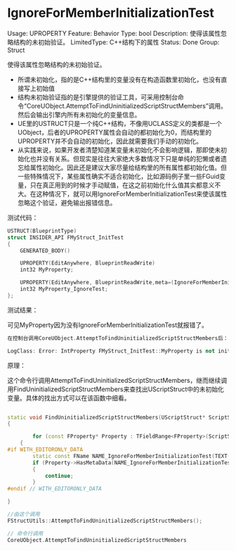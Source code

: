 # IgnoreForMemberInitializationTest

Usage: UPROPERTY
Feature: Behavior
Type: bool
Description: 使得该属性忽略结构的未初始验证。
LimitedType: C++结构下的属性
Status: Done
Group: Struct

使得该属性忽略结构的未初始验证。

- 所谓未初始化，指的是C++结构里的变量没有在构造函数里初始化，也没有直接写上初始值
- 结构未初始验证指的是引擎提供的验证工具，可采用控制台命令“CoreUObject.AttemptToFindUninitializedScriptStructMembers”调用。然后会输出引擎内所有未初始化的变量信息。
- UE里的USTRUCT只是一个纯C++结构，不像用UCLASS定义的类都是一个UObject，后者的UPROPERTY属性会自动的都初始化为0，而结构里的UPROPERTY并不会自动的初始化，因此就需要我们手动的初始化。
- 从实践来说，如果开发者清楚知道某变量未初始化不会影响逻辑，那即使未初始化也并没有关系。但现实是往往大家绝大多数情况下只是单纯的犯懒或者遗忘给属性初始化。因此还是建议大家尽量给结构里的所有属性都初始化值。但一些特殊情况下，某些属性确实不适合初始化，比如源码例子里一些FGuid变量，只在真正用到的时候才手动赋值，在这之前初始化什么值其实都意义不大。在这种情况下，就可以用IgnoreForMemberInitializationTest来使该属性忽略这个验证，避免输出报错信息。

测试代码：

```cpp
USTRUCT(BlueprintType)
struct INSIDER_API FMyStruct_InitTest
{
	GENERATED_BODY()

	UPROPERTY(EditAnywhere, BlueprintReadWrite)
	int32 MyProperty;

	UPROPERTY(EditAnywhere, BlueprintReadWrite,meta=(IgnoreForMemberInitializationTest))
	int32 MyProperty_IgnoreTest;
};
```

测试结果：

可见MyProperty因为没有IgnoreForMemberInitializationTest就报错了。

```cpp
在控制台调用CoreUObject.AttemptToFindUninitializedScriptStructMembers后：

LogClass: Error: IntProperty FMyStruct_InitTest::MyProperty is not initialized properly. Module:Insider File:Property/Struct/MyProperty_Struct.h
```

原理：

这个命令行调用AttemptToFindUninitializedScriptStructMembers，继而继续调用FindUninitializedScriptStructMembers来查找出UScriptStruct中的未初始化变量。具体的找出方式可以在该函数中细看。

```cpp

static void FindUninitializedScriptStructMembers(UScriptStruct* ScriptStruct, EScriptStructTestCtorSyntax ConstructorSyntax, TSet<const FProperty*>& OutUninitializedProperties)
{

		for (const FProperty* Property : TFieldRange<FProperty>(ScriptStruct, EFieldIteratorFlags::ExcludeSuper))
	{
#if	WITH_EDITORONLY_DATA
		static const FName NAME_IgnoreForMemberInitializationTest(TEXT("IgnoreForMemberInitializationTest"));
		if (Property->HasMetaData(NAME_IgnoreForMemberInitializationTest))
		{
			continue;
		}
#endif // WITH_EDITORONLY_DATA

}

//由这个调用
FStructUtils::AttemptToFindUninitializedScriptStructMembers();

// 命令行调用
CoreUObject.AttemptToFindUninitializedScriptStructMembers
```